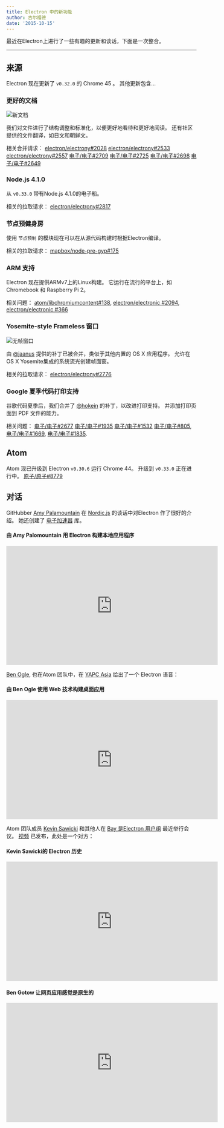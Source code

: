 ```yaml
---
title: Electron 中的新功能
author: 吉尔福德
date: '2015-10-15'
---
```


最近在Electron上进行了一些有趣的更新和谈话，下面是一次整合。

---

## 来源

Electron 现在更新了 `v0.32.0` 的 Chrome 45 。 其他更新包含...

### 更好的文档

![新文档](https://cloud.githubusercontent.com/assets/1305617/10520600/d9dc0ae8-731f-11e5-9bd7-c1651639eb2a.png)

我们对文件进行了结构调整和标准化，以便更好地看待和更好地阅读。 还有社区提供的文件翻译，如日文和朝鲜文。

相关合并请求： [electron/electrony#2028](https://github.com/electron/electron/pull/2028) [electron/electrony#2533](https://github.com/electron/electron/pull/2533) [electron/electrony#2557](https://github.com/electron/electron/pull/2557) [电子/电子#2709](https://github.com/electron/electron/pull/2709) [电子/电子#2725](https://github.com/electron/electron/pull/2725) [电子/电子#2698](https://github.com/electron/electron/pull/2698) [电子/电子#2649](https://github.com/electron/electron/pull/2649)

### Node.js 4.1.0

从 `v0.33.0` 带有Node.js 4.1.0的电子船。

相关的拉取请求： [electron/electrony#2817](https://github.com/electron/electron/pull/2817)

### 节点预健身房

使用 `节点预制` 的模块现在可以在从源代码构建时根据Electron编译。

相关的拉取请求： [mapbox/node-pre-gyp#175](https://github.com/mapbox/node-pre-gyp/pull/175)

### ARM 支持

Electron 现在提供ARMv7上的Linux构建。 它运行在流行的平台上，如Chromebook 和 Raspberry Pi 2。

相关问题： [atom/libchromiumcontent#138](https://github.com/atom/libchromiumcontent/pull/138), [electron/electronic #2094](https://github.com/electron/electron/pull/2094), [electron/electronic #366](https://github.com/electron/electron/issues/366)

### Yosemite-style Frameless 窗口

![无帧窗口](https://cloud.githubusercontent.com/assets/184253/9849445/7397d308-5aeb-11e5-896f-08ac7693c8c0.png)

由 [@jaanus](https://github.com/jaanus) 提供的补丁已被合并，类似于其他内置的 OS X 应用程序。 允许在OS X Yosemite集成的系统流光创建帧面窗。

相关的拉取请求： [electron/electrony#2776](https://github.com/electron/electron/pull/2776)

### Google 夏季代码打印支持

谷歌代码夏季后，我们合并了 [@hokein](https://github.com/hokein) 的补丁，以改进打印支持。 并添加打印页面到 PDF 文件的能力。

相关问题： [电子/电子#2677](https://github.com/electron/electron/pull/2677) [电子/电子#1935](https://github.com/electron/electron/pull/1935) [电子/电子#1532](https://github.com/electron/electron/pull/1532) [电子/电子#805](https://github.com/electron/electron/issues/805), [电子/电子#1669](https://github.com/electron/electron/pull/1669), [电子/电子#1835](https://github.com/electron/electron/pull/1835).

## Atom

Atom 现已升级到 Electron `v0.30.6` 运行 Chrome 44。 升级到 `v0.33.0` 正在进行中。 [原子/原子#8779](https://github.com/atom/atom/pull/8779)

## 对话

GitHubber [Amy Palamountain](https://github.com/ammeep) 在 [Nordic.js](https://nordicjs2015.confetti.events) 的谈话中对Electron 作了很好的介绍。 她还创建了 [电子加速器](https://github.com/ammeep/electron-accelerator) 库。

#### 由 Amy Palomountain 用 Electron 构建本地应用程序

<div class="video"><iframe width="560" height="315" src="https://www.youtube.com/embed/OHOPSvTltPI" frameborder="0" allowfullscreen></iframe></div>

[Ben Ogle](https://github.com/benogle), 也在Atom 团队中，在 [YAPC Asia](http://yapcasia.org/2015/) 给出了一个 Electron 语音：

#### 由 Ben Ogle 使用 Web 技术构建桌面应用

<div class="video"><iframe width="560" height="315" src="https://www.youtube.com/embed/WChjh5zaUdw" frameborder="0" allowfullscreen></iframe></div>

Atom 团队成员 [Kevin Sawicki](https://github.com/kevinsawicki) 和其他人在 [Bay 是Electron 用户组](http://www.meetup.com/Bay-Area-Electron-User-Group/) 最近举行会议。 [视频](http://www.wagonhq.com/blog/electron-meetup) 已发布，此处是一个对方：

#### Kevin Sawicki的 Electron 历史

<div class="video"><iframe width="560" height="315" src="https://www.youtube.com/embed/tP8Yp1boQ9c" frameborder="0" allowfullscreen></iframe></div>

#### Ben Gotow 让网页应用感觉是原生的

<div class="video"><iframe width="560" height="315" src="https://www.youtube.com/embed/JIRXVGVPzn8" frameborder="0" allowfullscreen></iframe></div>

